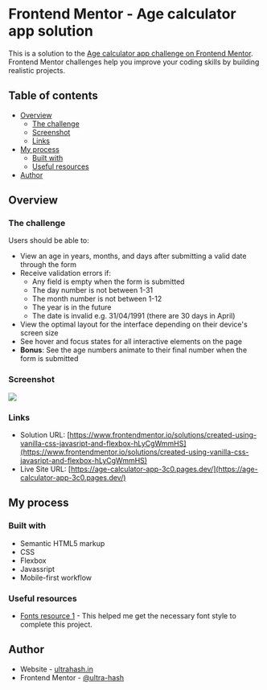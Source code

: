 # Frontend Mentor - Age calculator app solution

This is a solution to the [Age calculator app challenge on Frontend Mentor](https://www.frontendmentor.io/challenges/age-calculator-app-dF9DFFpj-Q). Frontend Mentor challenges help you improve your coding skills by building realistic projects. 

## Table of contents

- [Overview](#overview)
  - [The challenge](#the-challenge)
  - [Screenshot](#screenshot)
  - [Links](#links)
- [My process](#my-process)
  - [Built with](#built-with)
  - [Useful resources](#useful-resources)
- [Author](#author)

## Overview

### The challenge

Users should be able to:

- View an age in years, months, and days after submitting a valid date through the form
- Receive validation errors if:
  - Any field is empty when the form is submitted
  - The day number is not between 1-31
  - The month number is not between 1-12
  - The year is in the future
  - The date is invalid e.g. 31/04/1991 (there are 30 days in April)
- View the optimal layout for the interface depending on their device's screen size
- See hover and focus states for all interactive elements on the page
- **Bonus**: See the age numbers animate to their final number when the form is submitted

### Screenshot

![](./screenshot.jpg)

### Links

- Solution URL: [https://www.frontendmentor.io/solutions/created-using-vanilla-css-javasript-and-flexbox-hLyCgWmmHS](https://www.frontendmentor.io/solutions/created-using-vanilla-css-javasript-and-flexbox-hLyCgWmmHS)
- Live Site URL: [https://age-calculator-app-3c0.pages.dev/](https://age-calculator-app-3c0.pages.dev/)

## My process

### Built with

- Semantic HTML5 markup
- CSS
- Flexbox
- Javassript
- Mobile-first workflow

### Useful resources

- [Fonts resource 1](https://fonts.google.com/) - This helped me get the necessary font style to complete this project.


## Author

- Website - [ultrahash.in](https://www.ultrahash.in)
- Frontend Mentor - [@ultra-hash](https://www.frontendmentor.io/profile/ultra-hash)


